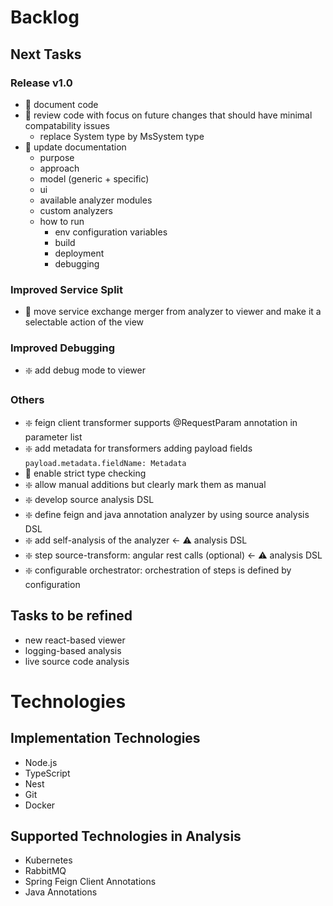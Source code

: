 # Backlog

## Next Tasks

### Release v1.0

- 🔷 document code
- 🔷 review code with focus on future changes that should have minimal compatability issues
  - replace System type by MsSystem type
- 🔷 update documentation
  - purpose
  - approach
  - model (generic + specific)
  - ui
  - available analyzer modules
  - custom analyzers
  - how to run
    - env configuration variables
    - build
    - deployment
    - debugging

### Improved Service Split

- ️🔷 move service exchange merger from analyzer to viewer and make it a selectable action of the view

### Improved Debugging

- ️❇️ add debug mode to viewer

### Others

- ❇️ feign client transformer supports @RequestParam annotation in parameter list
- ❇️ add metadata for transformers adding payload fields `payload.metadata.fieldName: Metadata`
- 🔷 enable strict type checking
- ️❇️ allow manual additions but clearly mark them as manual
- ️❇️ develop source analysis DSL
- ️❇️ define feign and java annotation analyzer by using source analysis DSL
- ️❇️ add self-analysis of the analyzer <- ⚠️ analysis DSL
- ❇️ step source-transform: angular rest calls (optional) <- ⚠️ analysis DSL
- ❇️ configurable orchestrator: orchestration of steps is defined by configuration

## Tasks to be refined

- new react-based viewer
- logging-based analysis
- live source code analysis

# Technologies

## Implementation Technologies

- Node.js
- TypeScript
- Nest
- Git
- Docker

## Supported Technologies in Analysis

- Kubernetes
- RabbitMQ
- Spring Feign Client Annotations
- Java Annotations
